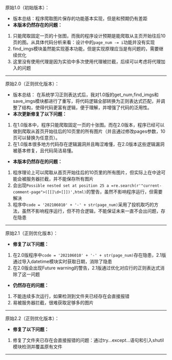 原始1.0（初始版本）：
- 版本总结：程序爬取图片保存的功能基本实现，但是和预期仍有差距
- **本版本仍然存在的问题：**
 1. 只能爬取固定一页的十张图，而我的程序设计预期是能爬取从主页开始往后10页的图。从具体代码分析来看：设计中的`page_num -= i`功能并没有实现
 2. find_imgs模块虽然能实现基本功能，但是实现原理应当是有问题的，需要继续优化
 3. 这里没有使用代理是因为实验中多次使用代理被拦截，后续可以考虑将代理加入的问题
---
原始2.0（正则优化版本）：
- 版本总结：
在系统学习正则表达式后，我对1.0版的get_num,find_imgs和save_imgs模块都进行了重写，将代码逻辑全部转换为正则表达式匹配，并调整了结构，使得代码更富有逻辑，便于理解，并增强了代码的泛用性。
- **本次更新修复了以下问题：**
1. 在1.0版本中，程序只能爬取固定一页的十张图。而在2.0版本，程序已经可以做到爬取从首页开始往后的10页里的所有图片（并且通过修改pages参数，10页可以替换为任意页）。
2. 在1.0版本很多地方代码存在逻辑漏洞并且晦涩难懂，在2.0版本这些逻辑漏洞被基本修复，且代码简洁易懂。

- **本版本仍然存在的问题：**
1. 程序理论上可以爬取从首页开始往后的10页里的所有图片，但实际上在中途可能会被服务器拦截，并不能保存所有图片
2. 会出现`Possible nested set at position 25 a =re.search(r'"current-comment-page">([[]\d+[]])',html)`的警告，虽然不影响程序运行，但需要解决
3. 程序中`code = '202106010' + '-' + str(page_num)`采用了投机取巧的方法，虽然不影响程序运行，但不符合逻辑，不能保证未来一直不会出问题，存在隐患

---
原始2.1（正则优化版本）：
 - **修复了以下问题：**
1. 在2.0版程序中`code = '202106010' + '-' + str(page_num)`存在隐患，2.1版通过导入datetime模块实时获取日期，消除了隐患
2. 在2.0版会出现Future warning的警告，2.1版通过优化对应行的正则表达式消除了这一问题

 - **仍然存在的问题：**
1. 不能连续多次运行，如果检测到文件夹已经存在会直接报错
2. 易被服务器拦截，很难获取足够多的图片

---
原始2.2（正则优化版本）：
 - **修复了以下问题：**
 1. 修复了文件夹已存在会直接报错的问题：通过try...except...语句和引入shutil模块检测并覆盖原有文件
 ---
